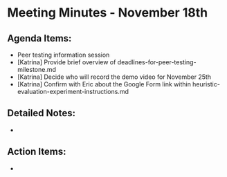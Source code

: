 # Meeting Minutes - November 18th

## Agenda Items:
- Peer testing information session
- [Katrina] Provide brief overview of deadlines-for-peer-testing-milestone.md
- [Katrina] Decide who will record the demo video for November 25th
- [Katrina] Confirm with Eric about the Google Form link within heuristic-evaluation-experiment-instructions.md

## Detailed Notes:
- 

## Action Items:
- 

